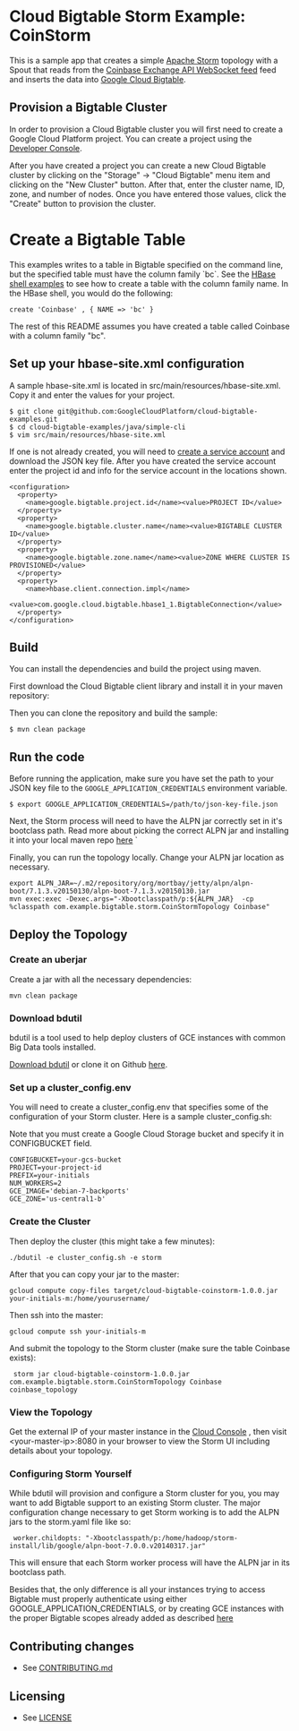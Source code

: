 # Cloud Bigtable Storm Example: CoinStorm

This is a sample app that creates a simple [Apache Storm](https://storm.apache.org/) 
topology with a Spout that reads from the [Coinbase Exchange API WebSocket feed](https://docs.exchange.coinbase.com/#websocket-feed) 
feed and inserts the data into [Google Cloud Bigtable](https://cloud.google.com/bigtable).


## Provision a Bigtable Cluster

In order to provision a Cloud Bigtable cluster you will first need to create a
Google Cloud Platform project. You can create a project using the [Developer
Console](https://cloud.google.com/console).

After you have created a project you can create a new Cloud Bigtable cluster by
clicking on the "Storage" -> "Cloud Bigtable" menu item and clicking on the
"New Cluster" button.  After that, enter the cluster name, ID, zone, and number
of nodes. Once you have entered those values, click the "Create" button to
provision the cluster.
    
# Create a Bigtable Table

This examples writes to a table in Bigtable specified on the command line,
 but the specified table must have the column family \`bc\`. See the [HBase shell examples](https://cloud.google.com/bigtable/docs/hbase-shell-quickstart) 
 to see how to create a table with the column family name.  In the HBase shell, you would do the following:
 
    create 'Coinbase' , { NAME => 'bc' }
    
The rest of this README assumes you have created a table called Coinbase with a 
column family "bc".    

## Set up your hbase-site.xml configuration

A sample hbase-site.xml is located in src/main/resources/hbase-site.xml.
Copy it and enter the values for your project.

    $ git clone git@github.com:GoogleCloudPlatform/cloud-bigtable-examples.git
    $ cd cloud-bigtable-examples/java/simple-cli
    $ vim src/main/resources/hbase-site.xml

If one is not already created, you will need to 
[create a service account](https://developers.google.com/accounts/docs/OAuth2ServiceAccount#creatinganaccount)
and download the JSON key file.  After you have created the service account
enter the project id and info for the service account in the locations shown.

    <configuration>
      <property>
        <name>google.bigtable.project.id</name><value>PROJECT ID</value>
      </property>
      <property>
        <name>google.bigtable.cluster.name</name><value>BIGTABLE CLUSTER ID</value>
      </property>
      <property>
        <name>google.bigtable.zone.name</name><value>ZONE WHERE CLUSTER IS PROVISIONED</value>
      </property>
      <property>
        <name>hbase.client.connection.impl</name>
        <value>com.google.cloud.bigtable.hbase1_1.BigtableConnection</value>
      </property>
    </configuration>

## Build

You can install the dependencies and build the project using maven.

First download the Cloud Bigtable client library and install it in your maven
repository:

Then you can clone the repository and build the sample:

    $ mvn clean package

## Run the code

Before running the application, make sure you have set the path to your JSON
key file to the `GOOGLE_APPLICATION_CREDENTIALS` environment variable.

    $ export GOOGLE_APPLICATION_CREDENTIALS=/path/to/json-key-file.json
    
Next, the Storm process will need to have the ALPN jar correctly set in it's 
bootclass path. Read more about picking the correct ALPN jar and installing 
it into your local maven repo [here](https://cloud.google.com/bigtable/docs/installing-hbase-client#alpn) `
     
Finally, you can run the topology locally. Change your ALPN jar location as 
necessary.

    export ALPN_JAR=~/.m2/repository/org/mortbay/jetty/alpn/alpn-boot/7.1.3.v20150130/alpn-boot-7.1.3.v20150130.jar
    mvn exec:exec -Dexec.args="-Xbootclasspath/p:${ALPN_JAR}  -cp %classpath com.example.bigtable.storm.CoinStormTopology Coinbase"

## Deploy the Topology

### Create an uberjar

Create a jar with all the necessary dependencies:

    mvn clean package


### Download bdutil

bdutil is a tool used to help deploy clusters of GCE instances with common Big
Data tools installed.
 
[Download bdutil](https://cloud.google.com/hadoop/downloads) or clone it
on Github [here](https://github.com/GoogleCloudPlatform/bdutil).

### Set up a cluster_config.env

You will need to create a cluster_config.env that specifies some of the 
configuration of your Storm cluster. Here is a sample cluster_config.sh:

Note that you must create a Google Cloud Storage bucket and specify it in 
CONFIGBUCKET field. 

    CONFIGBUCKET=your-gcs-bucket
    PROJECT=your-project-id 
    PREFIX=your-initials
    NUM_WORKERS=2
    GCE_IMAGE='debian-7-backports'
    GCE_ZONE='us-central1-b'

### Create the Cluster    
    
Then deploy the cluster (this might take a few minutes):

    ./bdutil -e cluster_config.sh -e storm

After that you can copy your jar to the master:

    gcloud compute copy-files target/cloud-bigtable-coinstorm-1.0.0.jar your-initials-m:/home/yourusername/

Then ssh into the master:
    
    gcloud compute ssh your-initials-m
     
And submit the topology to the Storm cluster (make sure the table Coinbase 
exists):

     storm jar cloud-bigtable-coinstorm-1.0.0.jar com.example.bigtable.storm.CoinStormTopology Coinbase coinbase_topology

### View the Topology

Get the external IP of your master instance in the [Cloud Console](console.developer.google.com)
, then visit \<your-master-ip>\:8080 in your browser to view the Storm UI 
including details about your topology.

### Configuring Storm Yourself

While bdutil will provision and configure a Storm cluster for you, you may 
want to add Bigtable support to an existing Storm cluster. The major 
configuration change necessary to get Storm working is to add the ALPN jars 
to the storm.yaml file like so:
      
     worker.childopts: "-Xbootclasspath/p:/home/hadoop/storm-install/lib/google/alpn-boot-7.0.0.v20140317.jar"
     
This will ensure that each Storm worker process will have the ALPN jar in its
bootclass path.
     
Besides that, the only difference is all your instances trying to access 
Bigtable must properly authenticate using either 
GOOGLE_APPLICATION_CREDENTIALS, or by creating GCE instances with the proper 
Bigtable scopes already added as described [here](https://cloud.google.com/bigtable/docs/creating-vm-instance)

## Contributing changes

* See [CONTRIBUTING.md](../../CONTRIBUTING.md)

## Licensing

* See [LICENSE](../../LICENSE)
